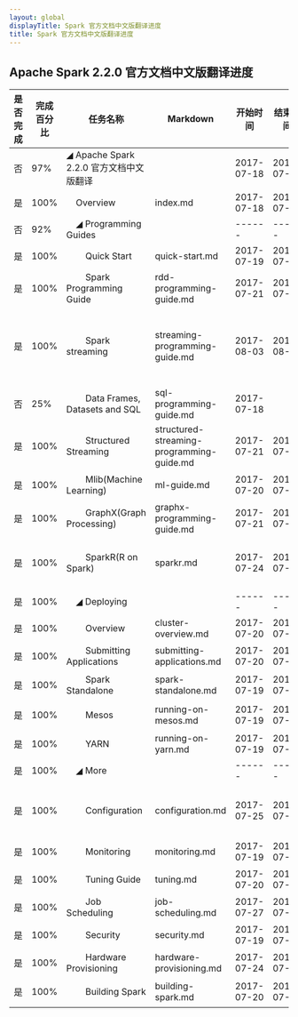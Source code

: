 ```yaml
---
layout: global
displayTitle: Spark 官方文档中文版翻译进度
title: Spark 官方文档中文版翻译进度
---
```


## Apache Spark 2.2.0 官方文档中文版翻译进度
| 是否完成 | 完成百分比 | 任务名称 | Markdown | 开始时间 | 结束时间 | 贡献者 | 备注 |
| ------ | ------ | ------ | ------ | ------ | ------ | ------ | ------ |
| 否 | 97% | ◢ Apache Spark 2.2.0 官方文档中文版翻译 |  | 2017-07-18 | 2017-07-31 |  |  |
| 是 | 100% | &nbsp;&nbsp;&nbsp;&nbsp;Overview | index.md | 2017-07-18 | 2017-07-18 | [@wangyangting]((https://github.com/wangyangting))（那伊抹微笑） |  |
| 否 | 92% | &nbsp;&nbsp;&nbsp;&nbsp;◢ Programming Guides |  | ------ | ------ |  |  |
| 是 | 100% | &nbsp;&nbsp;&nbsp;&nbsp;&nbsp;&nbsp;&nbsp;&nbsp;Quick Start | quick-start.md | 2017-07-19 | 2017-07-19 | [@wangyangting]((https://github.com/wangyangting))（那伊抹微笑） |  |
| 是 | 100% | &nbsp;&nbsp;&nbsp;&nbsp;&nbsp;&nbsp;&nbsp;&nbsp;Spark Programming Guide | rdd-programming-guide.md | 2017-07-21 | 2017-07-21 | [@wangyangting]((https://github.com/wangyangting))（那伊抹微笑） |  |
| 是 | 100% | &nbsp;&nbsp;&nbsp;&nbsp;&nbsp;&nbsp;&nbsp;&nbsp;Spark streaming | streaming-programming-guide.md | 2017-08-03 | 2017-08-03 | [@wangyangting]((https://github.com/wangyangting))（那伊抹微笑） <br/> [@jiangzhonglian]((https://github.com/jiangzhonglian))（片刻） <br/> [@chenyyx]((https://github.com/chenyyx))（Joy yx） |  |
| 否 | 25% | &nbsp;&nbsp;&nbsp;&nbsp;&nbsp;&nbsp;&nbsp;&nbsp;Data Frames, Datasets and SQL | sql-programming-guide.md | 2017-07-18 |  | [@qinchaofeng](https://github.com/qinchaofeng) （qinchaofeng）|  |
| 是 | 100% | &nbsp;&nbsp;&nbsp;&nbsp;&nbsp;&nbsp;&nbsp;&nbsp;Structured Streaming | structured-streaming-programming-guide.md | 2017-07-21 | 2017-07-21 | [@chenyyx]((https://github.com/chenyyx))（Joy yx） |  |
| 是 | 100% | &nbsp;&nbsp;&nbsp;&nbsp;&nbsp;&nbsp;&nbsp;&nbsp;Mlib(Machine Learning) | ml-guide.md | 2017-07-20 | 2017-07-20 | [@chenyyx]((https://github.com/chenyyx))（Joy yx） |  |
| 是 | 100% | &nbsp;&nbsp;&nbsp;&nbsp;&nbsp;&nbsp;&nbsp;&nbsp;GraphX(Graph Processing) | graphx-programming-guide.md | 2017-07-21 | 2017-07-21 | [@chenyyx]((https://github.com/jiangzhonglian))（片刻） |  |
| 是 | 100% | &nbsp;&nbsp;&nbsp;&nbsp;&nbsp;&nbsp;&nbsp;&nbsp;SparkR(R on Spark) | sparkr.md | 2017-07-24 | 2017-07-24 | [@kris37]((https://github.com/kris37))（kris37）, [@wangyangting]((https://github.com/wangyangting))（huangtianan） |  |
| 是 | 100% | &nbsp;&nbsp;&nbsp;&nbsp;◢ Deploying |  | ------ | ------ |  |  |
| 是 | 100% | &nbsp;&nbsp;&nbsp;&nbsp;&nbsp;&nbsp;&nbsp;&nbsp;Overview | cluster-overview.md | 2017-07-20 | 2017-07-20 | [@huangtianan]((https://github.com/huangtianan))（huangtianan） |  |
| 是 | 100% | &nbsp;&nbsp;&nbsp;&nbsp;&nbsp;&nbsp;&nbsp;&nbsp;Submitting Applications | submitting-applications.md | 2017-07-20 | 2017-07-20 | [@sehriff]((https://github.com/sehriff))（sehriff） |  |
| 是 | 100% | &nbsp;&nbsp;&nbsp;&nbsp;&nbsp;&nbsp;&nbsp;&nbsp;Spark Standalone | spark-standalone.md | 2017-07-19 | 2017-07-19 | [@chenyyx]((https://github.com/chenyyx))（Joy yx） |  |
| 是 | 100% | &nbsp;&nbsp;&nbsp;&nbsp;&nbsp;&nbsp;&nbsp;&nbsp;Mesos | running-on-mesos.md | 2017-07-19 | 2017-07-19 | [@chenyyx]((https://github.com/chenyyx))（Joy yx） |  |
| 是 | 100% | &nbsp;&nbsp;&nbsp;&nbsp;&nbsp;&nbsp;&nbsp;&nbsp;YARN | running-on-yarn.md | 2017-07-19 | 2017-07-19 | [@wangyangting]((https://github.com/wangyangting))（那伊抹微笑） |  |
| 是 | 100% | &nbsp;&nbsp;&nbsp;&nbsp;◢ More |  | ------ | ------ |  |  |
| 是 | 100% | &nbsp;&nbsp;&nbsp;&nbsp;&nbsp;&nbsp;&nbsp;&nbsp;Configuration | configuration.md | 2017-07-25 | 2017-07-25 | [@chenyyx]((https://github.com/chenyyx))（Joy yx）, [@jiangzhonglian]((https://github.com/jiangzhonglian))（片刻） |  |
| 是 | 100% | &nbsp;&nbsp;&nbsp;&nbsp;&nbsp;&nbsp;&nbsp;&nbsp;Monitoring | monitoring.md | 2017-07-19 | 2017-07-19 | [@jiangzhonglian]((https://github.com/jiangzhonglian))（片刻） |  |
| 是 | 100% | &nbsp;&nbsp;&nbsp;&nbsp;&nbsp;&nbsp;&nbsp;&nbsp;Tuning Guide | tuning.md | 2017-07-20 | 2017-07-20 | [@jiangzhonglian]((https://github.com/jiangzhonglian))（片刻） |  |
| 是 | 100% | &nbsp;&nbsp;&nbsp;&nbsp;&nbsp;&nbsp;&nbsp;&nbsp;Job Scheduling | job-scheduling.md | 2017-07-27 | 2017-07-27 | [@stealthsMrs](https://github.com/stealthsMrs) （stealthsMrs）|  |
| 是 | 100% | &nbsp;&nbsp;&nbsp;&nbsp;&nbsp;&nbsp;&nbsp;&nbsp;Security | security.md | 2017-07-19 | 2017-07-19 | [@wangyangting]((https://github.com/wangyangting))（那伊抹微笑） |  |
| 是 | 100% | &nbsp;&nbsp;&nbsp;&nbsp;&nbsp;&nbsp;&nbsp;&nbsp;Hardware Provisioning | hardware-provisioning.md | 2017-07-24 | 2017-07-24 | [@huangtianan]((https://github.com/huangtianan))（huangtianan） |  |
| 是 | 100% | &nbsp;&nbsp;&nbsp;&nbsp;&nbsp;&nbsp;&nbsp;&nbsp;Building Spark | building-spark.md | 2017-07-20 | 2017-07-20 | [@chenyyx]((https://github.com/chenyyx))（Joy yx） |  |